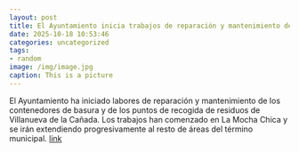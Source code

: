 ```yaml
---
layout: post
title: El Ayuntamiento inicia trabajos de reparación y mantenimiento de los contenedores de residuos
date: 2025-10-18 10:53:46
categories: uncategorized
tags:
- random
image: /img/image.jpg
caption: This is a picture
---
```

El Ayuntamiento ha iniciado labores de reparación y mantenimiento de los contenedores de basura y de los puntos de recogida de residuos de Villanueva de la Cañada. Los trabajos han comenzado en La Mocha Chica y se irán extendiendo progresivamente al resto de áreas del término municipal.   [link](https://www.ayto-villacanada.es/noticias/el-ayuntamiento-inicia-trabajos-de-reparacion-y-mantenimiento-de-los-contenedores-de-residuos/)
